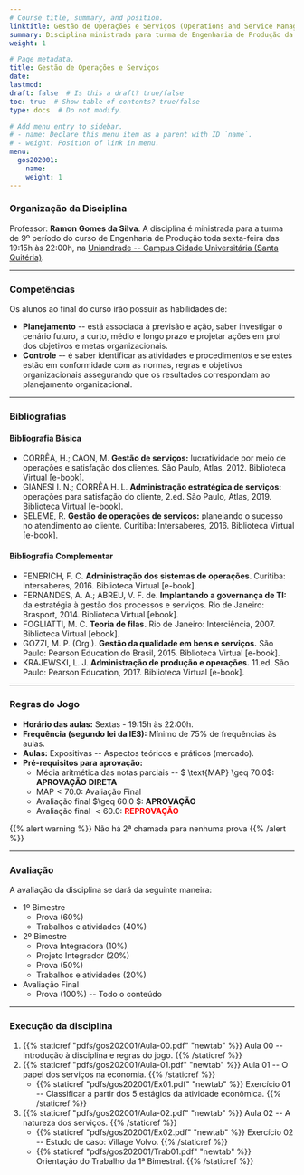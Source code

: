 ```yaml
---
# Course title, summary, and position.
linktitle: Gestão de Operações e Serviços (Operations and Service Management)
summary: Disciplina ministrada para turma de Engenharia de Produção da Uniandrade no 1º semestre de 2020.
weight: 1

# Page metadata.
title: Gestão de Operações e Serviços
date: 
lastmod: 
draft: false  # Is this a draft? true/false
toc: true  # Show table of contents? true/false
type: docs  # Do not modify.

# Add menu entry to sidebar.
# - name: Declare this menu item as a parent with ID `name`.
# - weight: Position of link in menu.
menu:
  gos202001:
    name: 
    weight: 1
---
```


### Organização da Disciplina

Professor: **Ramon Gomes da Silva**. A disciplina é ministrada para a turma de 9º período do curso de Engenharia de Produção toda sexta-feira das 19:15h às 22:00h, na [Uniandrade -- Campus Cidade Universitária (Santa Quitéria)](https://www.uniandrade.br/).

---

### Competências

Os alunos ao final do curso irão possuir as habilidades de:

* **Planejamento** -- está associada à previsão e ação, saber investigar o cenário futuro, a curto, médio e longo prazo e projetar ações em prol dos objetivos e metas organizacionais.
* **Controle** -- é saber identificar as atividades e procedimentos e se estes estão em conformidade com as normas, regras e objetivos organizacionais assegurando que os resultados correspondam ao planejamento organizacional.

---

### Bibliografias

#### Bibliografia Básica

* CORRÊA, H.; CAON, M. **Gestão de serviços:** lucratividade por meio de operações e satisfação dos clientes. São Paulo, Atlas, 2012. Biblioteca Virtual [e-book]. 
* GIANESI I. N.; CORRÊA H. L. **Administração estratégica de serviços:** operações para satisfação do cliente, 2.ed. São Paulo, Atlas, 2019. Biblioteca Virtual [e-book]. 
* SELEME, R. **Gestão de operações de serviços:** planejando o sucesso no atendimento ao cliente. Curitiba: Intersaberes, 2016. Biblioteca Virtual [e-book]. 

#### Bibliografia Complementar

* FENERICH, F. C. **Administração dos sistemas de operações**. Curitiba: Intersaberes, 2016. Biblioteca Virtual [e-book]. 
* FERNANDES, A. A.; ABREU, V. F. de. **Implantando a governança de TI:** da estratégia à gestão dos processos e serviços. Rio de Janeiro: Brasport, 2014. Biblioteca Virtual [ebook]. 
* FOGLIATTI, M. C. **Teoria de filas.** Rio de Janeiro: Interciência, 2007. Biblioteca Virtual [ebook]. 
* GOZZI, M. P. (Org.). **Gestão da qualidade em bens e serviços.** São Paulo: Pearson Education do Brasil, 2015. Biblioteca Virtual [e-book]. 
* KRAJEWSKI, L. J. **Administração de produção e operações.** 11.ed. São Paulo: Pearson Education, 2017. Biblioteca Virtual [e-book].

---

### Regras do Jogo

* **Horário das aulas:** Sextas - 19:15h às 22:00h.
* **Frequência (segundo lei da IES):** Mínimo de 75% de frequências às aulas.
* **Aulas:** Expositivas -- Aspectos teóricos e práticos (mercado).
* **Pré-requisitos para aprovação:**
	* Média aritmética das notas parciais -- $ \text{MAP} \geq 70.0$: **APROVAÇÃO DIRETA** 
	* $\text{MAP} < 70.0$: Avaliação Final
	* Avaliação final $\geq 60.0 $: **APROVAÇÃO**
	* Avaliação final $< 60.0$: <span style="color:red"> **REPROVAÇÃO** </span>

{{% alert warning %}}
Não há 2ª chamada para nenhuma prova
{{% /alert %}}

---

### Avaliação

A avaliação da disciplina se dará da seguinte maneira:

* 1º Bimestre
	* Prova (60%)
	* Trabalhos e atividades (40%)
* 2º Bimestre
	* Prova Integradora (10%)
	* Projeto Integrador (20%)
	* Prova (50%)
	* Trabalhos e atividades (20%)
* Avaliação Final
	* Prova (100%) -- Todo o conteúdo

---

### Execução da disciplina

1. {{% staticref "pdfs/gos202001/Aula-00.pdf" "newtab" %}} Aula 00 -- Introdução à disciplina e regras do jogo. {{% /staticref %}}
2. {{% staticref "pdfs/gos202001/Aula-01.pdf" "newtab" %}} Aula 01 -- O papel dos serviços na economia. {{% /staticref %}}
	- {{% staticref "pdfs/gos202001/Ex01.pdf" "newtab" %}} Exercício 01 -- Classificar a partir dos 5 estágios da atividade econômica. {{% /staticref %}}
3. {{% staticref "pdfs/gos202001/Aula-02.pdf" "newtab" %}} Aula 02 -- A natureza dos serviços. {{% /staticref %}}
	- {{% staticref "pdfs/gos202001/Ex02.pdf" "newtab" %}} Exercício 02 -- Estudo de caso: Village Volvo. {{% /staticref %}}
	- {{% staticref "pdfs/gos202001/Trab01.pdf" "newtab" %}} Orientação do Trabalho da 1ª Bimestral. {{% /staticref %}}
